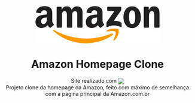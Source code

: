<div align='center'>
  <a align='center' href="https://jpcribeiro.github.io/Amazon-Clone/" target="blank"><img align="center" src="public/amazon-logo" height="100" /></a>
</div>

<h1 align='center'>
  Amazon Homepage Clone
</h1>

<div align="center">
  Site realizado com <img align="center" width="40" src="https://raw.githubusercontent.com/devicons/devicon/master/icons/angular/nextjs-original.svg">
</div>

<div align="center">
  Projeto clone da homepage da Amazon, feito com máximo de semelhança com a página principal da Amazon.com.br
</div>
